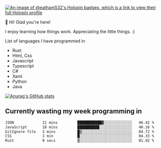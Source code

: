 [![An image of @eatham532's Holopin badges, which is a link to view their full Holopin profile](https://holopin.me/eatham532)](https://holopin.io/@eatham532)


👋 Hi! Glad you're here!

I enjoy learning how things work. Appreciating the little things. :)


List of languages I have programmed in
- Rust
- Html, Css
- Javascript
- Typescript
- C#
- Xaml
- Python
- Java

[![Anurag's GitHub stats](https://github-readme-stats.vercel.app/api?username=Eatham532&theme=dark)](https://github.com/anuraghazra/github-readme-stats)


## Currently wasting my week programming in
<!--START_SECTION:waka-->

```txt
JSON             21 mins         ███████████▓░░░░░░░░░░░░░   46.42 %
JavaScript       18 mins         ██████████░░░░░░░░░░░░░░░   40.16 %
GitIgnore file   2 mins          █▒░░░░░░░░░░░░░░░░░░░░░░░   04.72 %
CSS              1 min           █░░░░░░░░░░░░░░░░░░░░░░░░   04.33 %
Rust             0 secs          ▒░░░░░░░░░░░░░░░░░░░░░░░░   01.92 %
```

<!--END_SECTION:waka-->
